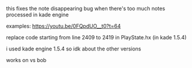 this fixes the note disappearing bug when there's too much notes processed in kade engine

examples: https://youtu.be/0FQpdUO__t0?t=64


replace code starting from line 2409 to 2419 in PlayState.hx (in kade 1.5.4)


i used kade engine 1.5.4 so idk about the other versions

works on vs bob
